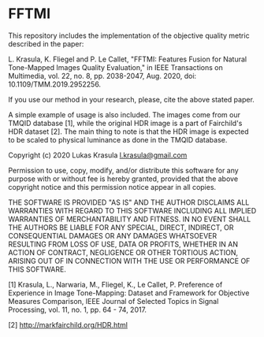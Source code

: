 # FFTMI
This repository includes the implementation of the objective quality metric described in the paper:

L. Krasula, K. Fliegel and P. Le Callet, "FFTMI: Features Fusion for Natural Tone-Mapped Images Quality Evaluation," in IEEE Transactions on Multimedia, vol. 22, no. 8, pp. 2038-2047, Aug. 2020, doi: 10.1109/TMM.2019.2952256.

If you use our method in your research, please, cite the above stated paper.


A simple example of usage is also included. The images come from our TMQID database [1], while the original HDR image is a part of Fairchild's HDR dataset [2]. The main thing to note is that the HDR image is expected to be scaled to physical luminance as done in the TMQID database.

Copyright (c) 2020
Lukas Krasula <l.krasula@gmail.com>


Permission to use, copy, modify, and/or distribute this software for any purpose with or without fee is hereby granted, provided that the above copyright notice and this permission notice appear in all copies.

THE SOFTWARE IS PROVIDED "AS IS" AND THE AUTHOR DISCLAIMS ALL WARRANTIES WITH REGARD TO THIS SOFTWARE INCLUDING ALL IMPLIED WARRANTIES OF MERCHANTABILITY AND FITNESS. IN NO EVENT SHALL THE AUTHORS BE LIABLE FOR ANY SPECIAL, DIRECT, INDIRECT, OR CONSEQUENTIAL DAMAGES OR ANY DAMAGES WHATSOEVER RESULTING FROM LOSS OF USE, DATA OR PROFITS, WHETHER IN AN ACTION OF CONTRACT, NEGLIGENCE OR OTHER TORTIOUS ACTION, ARISING OUT OF IN CONNECTION WITH THE USE OR PERFORMANCE OF THIS SOFTWARE.



[1] Krasula, L., Narwaria, M., Fliegel, K., Le Callet, P. Preference of Experience in Image Tone-Mapping: Dataset and Framework for Objective Measures Comparison, IEEE Journal of Selected Topics in Signal Processing, vol. 11, no. 1, pp. 64 - 74, 2017.

[2] http://markfairchild.org/HDR.html
